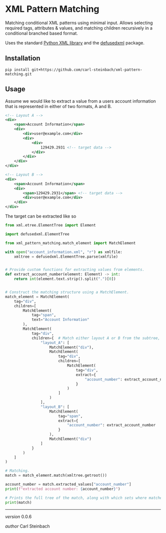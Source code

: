 # XML Pattern Matching

Matching conditional XML patterns using minimal input.
Allows selecting required tags, attributes & values, and matching children recursively in a conditional
branched based format.

Uses the standard [Python XML library](https://docs.python.org/3/library/xml.html#module-xml)
and the [defusedxml](https://pypi.org/project/defusedxml/) package.

## Installation

`pip install git+https://github.com/carl-steinbach/xml-pattern-matching.git`

## Usage

Assume we would like to extract a value from a users account information that is represented in either of two formats, A
and B.

```xml
<!-- Layout A -->
<div>
    <span>Account Information</span>
    <div>
        <div>user@example.com</div>
        <div>
            <div>
                129429.2931 <!-- target data -->
            </div>
        </div>
    </div>
</div>
```

```xml
<!-- Layout B -->
<div>
    <span>Account Information</span>
    <div>
        <span>129429.2931</span> <!-- target data -->
        <div>user@example.com</div>
    </div>
</div>
```

The target can be extracted like so

```python
from xml.etree.ElementTree import Element

import defusedxml.ElementTree

from xml_pattern_matching.match_element import MatchElement

with open("account_information.xml", "r") as xmlfile:
    xmltree = defusedxml.ElementTree.parse(xmlfile)


# Provide custom functions for extracting values from elements.
def extract_account_number(element: Element) -> int:
    return int(element.text.strip().split(".")[0])


# Construct the matching structure using a MatchElement.
match_element = MatchElement(
    tag="div",
    children=[
        MatchElement(
            tag="span",
            text="Account Information"
        ),
        MatchElement(
            tag="div",
            children={  # Match either layout A or B from the subtree, by providing a dictionary instead of a list.
                "layout_A": [
                    MatchElement("div"),
                    MatchElement(
                        tag="div",
                        children=[
                            MatchElement(
                                tag="div",
                                extract={
                                    "account_number": extract_account_number
                                }
                            )
                        ]
                    )
                ],
                "layout_B": [
                    MatchElement(
                        tag="span",
                        extract={
                            "account_number": extract_account_number
                        }
                    ),
                    MatchElement("div")
                ]
            }
        )
    ]
)

# Matching.
match = match_element.match(xmltree.getroot())

account_number = match.extracted_values["account_number"]
print(f"extracted account number: {account_number}")

# Prints the full tree of the match, along with which sets where matched and where which information was extracted.
print(match)


```

---

_version_ 0.0.6

_author_ Carl Steinbach
